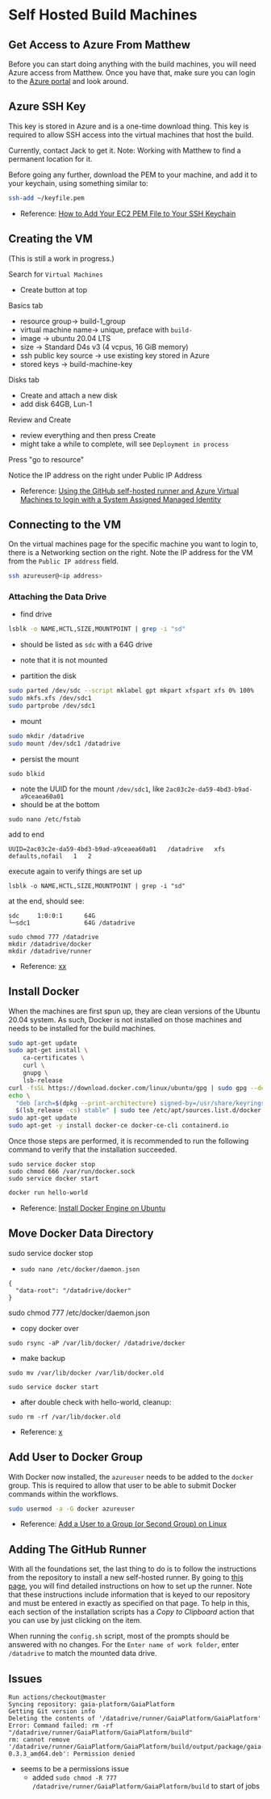 # Self Hosted Build Machines

## Get Access to Azure From Matthew

Before you can start doing anything with the build machines, you will need Azure access from Matthew.
Once you have that, make sure you can login to the [Azure portal](https://portal.azure.com/) and look around.

## Azure SSH Key

This key is stored in Azure and is a one-time download thing.
This key is required to allow SSH access into the virtual machines that host the build.

Currently, contact Jack to get it.
Note: Working with Matthew to find a permanent location for it.

Before going any further, download the PEM to your machine, and add it to your keychain, using something similar to:

```sh
ssh-add ~/keyfile.pem
```

- Reference: [How to Add Your EC2 PEM File to Your SSH Keychain](https://www.cloudsavvyit.com/1795/how-to-add-your-ec2-pem-file-to-your-ssh-keychain/)

## Creating the VM

(This is still a work in progress.)

Search for `Virtual Machines`
- Create button at top

Basics tab
- resource group-> build-1_group
- virtual machine name-> unique, preface with `build-`
- image -> ubuntu 20.04 LTS
- size -> Standard D4s v3 (4 vcpus, 16 GiB memory)
- ssh public key source -> use existing key stored in Azure
- stored keys -> build-machine-key

Disks tab
- Create and attach a new disk
- add disk 64GB, Lun-1

Review and Create
- review everything and then press Create
- might take a while to complete, will see `Deployment in process`

Press "go to resource"

Notice the IP address on the right under Public IP Address

- Reference: [Using the GitHub self-hosted runner and Azure Virtual Machines to login with a System Assigned Managed Identity](https://www.cloudwithchris.com/blog/github-selfhosted-runner-on-azure/)

## Connecting to the VM

On the virtual machines page for the specific machine you want to login to, there is a Networking section on the right.
Note the IP address for the VM from the `Public IP address` field.

```sh
ssh azureuser@<ip address>
```

### Attaching the Data Drive

- find drive

```sh
lsblk -o NAME,HCTL,SIZE,MOUNTPOINT | grep -i "sd"
```

- should be listed as `sdc` with a 64G drive
- note that it is not mounted

- partition the disk
```sh
sudo parted /dev/sdc --script mklabel gpt mkpart xfspart xfs 0% 100%
sudo mkfs.xfs /dev/sdc1
sudo partprobe /dev/sdc1
```

- mount
```sh
sudo mkdir /datadrive
sudo mount /dev/sdc1 /datadrive
```

- persist the mount
```
sudo blkid
```
- note the UUID for the mount `/dev/sdc1`, like `2ac03c2e-da59-4bd3-b9ad-a9ceaea60a01`
- should be at the bottom

```
sudo nano /etc/fstab
```

add to end
```
UUID=2ac03c2e-da59-4bd3-b9ad-a9ceaea60a01   /datadrive   xfs   defaults,nofail   1   2
```

execute again to verify things are set up
```
lsblk -o NAME,HCTL,SIZE,MOUNTPOINT | grep -i "sd"
```

at the end, should see:
```
sdc     1:0:0:1      64G
└─sdc1               64G /datadrive
```

```
sudo chmod 777 /datadrive
mkdir /datadrive/docker
mkdir /datadrive/runner
```

- Reference: [xx](https://docs.microsoft.com/en-us/azure/virtual-machines/linux/attach-disk-portal)

## Install Docker

When the machines are first spun up, they are clean versions of the Ubuntu 20.04 system.
As such, Docker is not installed on those machines and needs to be installed for the build machines.

```sh
sudo apt-get update
sudo apt-get install \
    ca-certificates \
    curl \
    gnupg \
    lsb-release
curl -fsSL https://download.docker.com/linux/ubuntu/gpg | sudo gpg --dearmor -o /usr/share/keyrings/docker-archive-keyring.gpg
echo \
  "deb [arch=$(dpkg --print-architecture) signed-by=/usr/share/keyrings/docker-archive-keyring.gpg] https://download.docker.com/linux/ubuntu \
  $(lsb_release -cs) stable" | sudo tee /etc/apt/sources.list.d/docker.list > /dev/null
sudo apt-get update
sudo apt-get -y install docker-ce docker-ce-cli containerd.io
```

Once those steps are performed, it is recommended to run the following command to verify that the installation succeeded.

```
sudo service docker stop
sudo chmod 666 /var/run/docker.sock
sudo service docker start
```

```sh
docker run hello-world
```

- Reference: [Install Docker Engine on Ubuntu](https://docs.docker.com/engine/install/ubuntu/)

## Move Docker Data Directory

sudo service docker stop

- `sudo nano /etc/docker/daemon.json`
```
{
  "data-root": "/datadrive/docker"
}
```
sudo chmod 777 /etc/docker/daemon.json

- copy docker over
```
sudo rsync -aP /var/lib/docker/ /datadrive/docker
```

- make backup
```
sudo mv /var/lib/docker /var/lib/docker.old
```

```
sudo service docker start
```

- after double check with hello-world, cleanup:
```
sudo rm -rf /var/lib/docker.old
```

- Reference: [x](https://www.guguweb.com/2019/02/07/how-to-move-docker-data-directory-to-another-location-on-ubuntu/)

## Add User to Docker Group

With Docker now installed, the `azureuser` needs to be added to the `docker` group.
This is required to allow that user to be able to submit Docker commands within the workflows.

```sh
sudo usermod -a -G docker azureuser
```

- Reference: [Add a User to a Group (or Second Group) on Linux](https://www.howtogeek.com/50787/add-a-user-to-a-group-or-second-group-on-linux/)

## Adding The GitHub Runner

With all the foundations set, the last thing to do is to follow the instructions from the repository to install a new self-hosted runner.
By going to [this page](https://github.com/gaia-platform/GaiaPlatform/settings/actions/runners/new), you will find detailed instructions on how to set up the runner.
Note that these instructions include information that is keyed to our repository and must be entered in exactly as specified on that page.
To help in this, each section of the installation scripts has a *Copy to Clipboard* action that you can use by just clicking on the item.

When running the `config.sh` script, most of the prompts should be answered with no changes.
For the `Enter name of work folder`, enter `/datadrive` to match the mounted data drive.

## Issues

```
Run actions/checkout@master
Syncing repository: gaia-platform/GaiaPlatform
Getting Git version info
Deleting the contents of '/datadrive/runner/GaiaPlatform/GaiaPlatform'
Error: Command failed: rm -rf "/datadrive/runner/GaiaPlatform/GaiaPlatform/build"
rm: cannot remove '/datadrive/runner/GaiaPlatform/GaiaPlatform/build/output/package/gaia-0.3.3_amd64.deb': Permission denied
```
- seems to be a permissions issue
  - added `sudo chmod -R 777 /datadrive/runner/GaiaPlatform/GaiaPlatform/build` to start of jobs